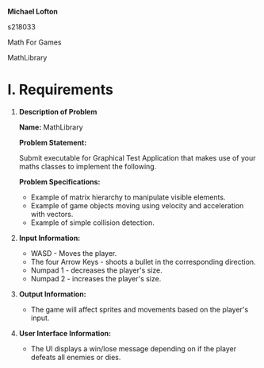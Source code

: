 **Michael Lofton**

s218033 

Math For Games

MathLibrary

# I. Requirements
    
 1. **Description of Problem**

    **Name:** MathLibrary

    **Problem Statement:** 

    Submit executable for Graphical Test Application that makes use of your maths classes to implement the following.

    **Problem Specifications:**
    
    * Example of matrix hierarchy to manipulate visible elements.
    * Example of game objects moving using velocity and acceleration with vectors.
    * Example of simple collision detection.  

 2. **Input Information:**
    * WASD - Moves the player.
    * The four Arrow Keys - shoots a bullet in the corresponding direction.
    * Numpad 1 - decreases the player's size.
    * Numpad 2 - increases the player's size.
 3. **Output Information:**
    * The game will affect sprites and movements based on the player's input.
 4. **User Interface Information:**
    * The UI displays a win/lose message depending on if the player defeats all enemies or dies.